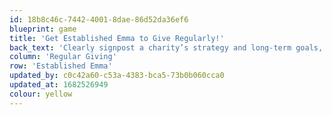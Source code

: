 ```yaml
---
id: 18b8c46c-7442-4001-8dae-86d52da36ef6
blueprint: game
title: 'Get Established Emma to Give Regularly!'
back_text: 'Clearly signpost a charity’s strategy and long-term goals, alongside evidence of impact'
column: 'Regular Giving'
row: 'Established Emma'
updated_by: c0c42a60-c53a-4383-bca5-73b0b060cca0
updated_at: 1682526949
colour: yellow
---
```


